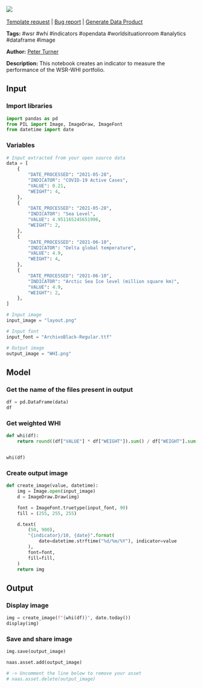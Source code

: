 <a href="https://app.naas.ai/user-redirect/naas/downloader?url=https://raw.githubusercontent.com/jupyter-naas/awesome-notebooks/master/WSR/WHI_Create_indicator.ipynb" target="_parent"><img src="https://naasai-public.s3.eu-west-3.amazonaws.com/open_in_naas.svg"/></a><br><br><a href="https://github.com/jupyter-naas/awesome-notebooks/issues/new?assignees=&labels=&template=template-request.md&title=Tool+-+Action+of+the+notebook+">Template request</a> | <a href="https://github.com/jupyter-naas/awesome-notebooks/issues/new?assignees=&labels=bug&template=bug_report.md&title=WSR+-+WHI+Create+indicator:+Error+short+description">Bug report</a> | <a href="https://app.naas.ai/user-redirect/naas/downloader?url=https://raw.githubusercontent.com/jupyter-naas/awesome-notebooks/master/Naas/Naas_Start_data_product.ipynb" target="_parent">Generate Data Product</a>

**Tags:** #wsr #whi #indicators #opendata #worldsituationroom #analytics #dataframe #image

**Author:** [Peter Turner](https://www.linkedin.com/in/peter-turner-0839aa116/)

**Description:** This notebook creates an indicator to measure the performance of the WSR-WHI portfolio.

## Input

### Import libraries


```python
import pandas as pd
from PIL import Image, ImageDraw, ImageFont
from datetime import date
```

### Variables


```python
# Input extracted from your open source data
data = [
    {
        "DATE_PROCESSED": "2021-05-28",
        "INDICATOR": "COVID-19 Active Cases",
        "VALUE": 0.21,
        "WEIGHT": 4,
    },
    {
        "DATE_PROCESSED": "2021-05-28",
        "INDICATOR": "Sea Level",
        "VALUE": 4.951165245651996,
        "WEIGHT": 2,
    },
    {
        "DATE_PROCESSED": "2021-06-10",
        "INDICATOR": "Delta global temperature",
        "VALUE": 4.9,
        "WEIGHT": 4,
    },
    {
        "DATE_PROCESSED": "2021-06-10",
        "INDICATOR": "Arctic Sea Ice level (million square km)",
        "VALUE": 4.9,
        "WEIGHT": 2,
    },
]

# Input image
input_image = "layout.png"

# Input font
input_font = "ArchivoBlack-Regular.ttf"

# Output image
output_image = "WHI.png"
```

## Model

### Get the name of the files present in output


```python
df = pd.DataFrame(data)
df
```

### Get weighted WHI


```python
def whi(df):
    return round((df["VALUE"] * df["WEIGHT"]).sum() / df["WEIGHT"].sum(), 2)


whi(df)
```

### Create output image


```python
def create_image(value, datetime):
    img = Image.open(input_image)
    d = ImageDraw.Draw(img)

    font = ImageFont.truetype(input_font, 90)
    fill = (255, 255, 255)

    d.text(
        (50, 900),
        "{indicator}/10, {date}".format(
            date=datetime.strftime("%d/%m/%Y"), indicator=value
        ),
        font=font,
        fill=fill,
    )
    return img
```

## Output

### Display image


```python
img = create_image(f"{whi(df)}", date.today())
display(img)
```

### Save and share image


```python
img.save(output_image)

naas.asset.add(output_image)

# -> Uncomment the line below to remove your asset
# naas.asset.delete(output_image)
```
